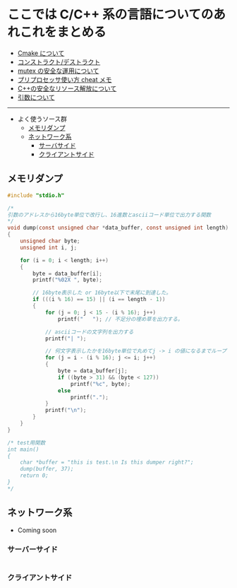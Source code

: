 # ここでは C/C++ 系の言語についてのあれこれをまとめる

- [Cmake について](Cmake)
- [コンストラクト/デストラクト](construct)
- [mutex の安全な運用について](mutex)
- [プリプロセッサ使い方 cheat メモ](preprocessor)
- [C++の安全なリソース解放について](SafeResource)
- [引数について](FunctionParameter)

---

- よく使うソース群
  - [メモリダンプ](#memory_dump)
  - [ネットワーク系](#network)
    - [サーバサイド](#server)
    - [クライアントサイド](#client)

## <a name=memory_dump>メモリダンプ</a>

```c
#include "stdio.h"

/*
引数のアドレスから16byte単位で改行し、16進数とasciiコード単位で出力する関数
*/
void dump(const unsigned char *data_buffer, const unsigned int length)
{
    unsigned char byte;
    unsigned int i, j;

    for (i = 0; i < length; i++)
    {
        byte = data_buffer[i];
        printf("%02X ", byte);

        // 16byte表示した or 16byte以下で末尾に到達した。
        if (((i % 16) == 15) || (i == length - 1))
        {
            for (j = 0; j < 15 - (i % 16); j++)
                printf("   "); // 不足分の埋め草を出力する。

            // asciiコードの文字列を出力する
            printf("| ");

            // 何文字表示したかを16byte単位で丸めてj -> i の値になるまでループ
            for (j = i - (i % 16); j <= i; j++)
            {
                byte = data_buffer[j];
                if ((byte > 31) && (byte < 127))
                    printf("%c", byte);
                else
                    printf(".");
            }
            printf("\n");
        }
    }
}

/* test用関数
int main()
{
    char *buffer = "this is test.\n Is this dumper right?";
    dump(buffer, 37);
    return 0;
}
*/
```

## <a name=network>ネットワーク系</a>

- Coming soon

### <a name=server>サーバーサイド</a>

```c
```

### <a name=client>クライアントサイド</a>

```c
```
